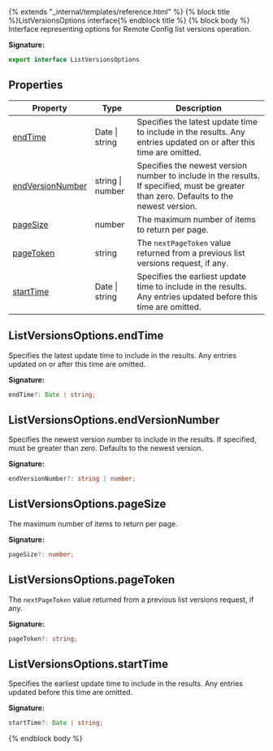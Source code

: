 {% extends "_internal/templates/reference.html" %}
{% block title %}ListVersionsOptions interface{% endblock title %}
{% block body %}
Interface representing options for Remote Config list versions operation.

<b>Signature:</b>

```typescript
export interface ListVersionsOptions 
```

## Properties

|  Property | Type | Description |
|  --- | --- | --- |
|  [endTime](./firebase-admin.remote-config.listversionsoptions.md#listversionsoptionsendtime) | Date \| string | Specifies the latest update time to include in the results. Any entries updated on or after this time are omitted. |
|  [endVersionNumber](./firebase-admin.remote-config.listversionsoptions.md#listversionsoptionsendversionnumber) | string \| number | Specifies the newest version number to include in the results. If specified, must be greater than zero. Defaults to the newest version. |
|  [pageSize](./firebase-admin.remote-config.listversionsoptions.md#listversionsoptionspagesize) | number | The maximum number of items to return per page. |
|  [pageToken](./firebase-admin.remote-config.listversionsoptions.md#listversionsoptionspagetoken) | string | The <code>nextPageToken</code> value returned from a previous list versions request, if any. |
|  [startTime](./firebase-admin.remote-config.listversionsoptions.md#listversionsoptionsstarttime) | Date \| string | Specifies the earliest update time to include in the results. Any entries updated before this time are omitted. |

## ListVersionsOptions.endTime

Specifies the latest update time to include in the results. Any entries updated on or after this time are omitted.

<b>Signature:</b>

```typescript
endTime?: Date | string;
```

## ListVersionsOptions.endVersionNumber

Specifies the newest version number to include in the results. If specified, must be greater than zero. Defaults to the newest version.

<b>Signature:</b>

```typescript
endVersionNumber?: string | number;
```

## ListVersionsOptions.pageSize

The maximum number of items to return per page.

<b>Signature:</b>

```typescript
pageSize?: number;
```

## ListVersionsOptions.pageToken

The `nextPageToken` value returned from a previous list versions request, if any.

<b>Signature:</b>

```typescript
pageToken?: string;
```

## ListVersionsOptions.startTime

Specifies the earliest update time to include in the results. Any entries updated before this time are omitted.

<b>Signature:</b>

```typescript
startTime?: Date | string;
```
{% endblock body %}
